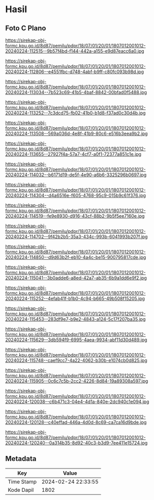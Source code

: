 # Hasil

## Foto C Plano

https://sirekap-obj-formc.kpu.go.id/8d87/pemilu/pdpr/18/07/01/20/01/1807012001012-20240224-112515--9b57f4bd-f144-442a-a155-e9d87eacc6a0.jpg

https://sirekap-obj-formc.kpu.go.id/8d87/pemilu/pdpr/18/07/01/20/01/1807012001012-20240224-112806--e4551fbc-d748-4abf-b9ff-c80fc093b98d.jpg

https://sirekap-obj-formc.kpu.go.id/8d87/pemilu/pdpr/18/07/01/20/01/1807012001012-20240224-113034--7b523c69-41b5-4baf-8842-00bfad0f5488.jpg

https://sirekap-obj-formc.kpu.go.id/8d87/pemilu/pdpr/18/07/01/20/01/1807012001012-20240224-113252--7c3dcd75-fb02-41b0-b1d8-f37ad0c30d4b.jpg

https://sirekap-obj-formc.kpu.go.id/8d87/pemilu/pdpr/18/07/01/20/01/1807012001012-20240224-113508--569a036d-4e8f-41b9-80c6-e516b3eea9b2.jpg

https://sirekap-obj-formc.kpu.go.id/8d87/pemilu/pdpr/18/07/01/20/01/1807012001012-20240224-113655--27927f4a-57a7-4cf7-a0f1-72377a851c1e.jpg

https://sirekap-obj-formc.kpu.go.id/8d87/pemilu/pdpr/18/07/01/20/01/1807012001012-20240224-114032--b6171d19-de5f-4e90-a6b6-3325296b0697.jpg

https://sirekap-obj-formc.kpu.go.id/8d87/pemilu/pdpr/18/07/01/20/01/1807012001012-20240224-114304--d4a6516e-f605-4768-95c9-015b9c61f376.jpg

https://sirekap-obj-formc.kpu.go.id/8d87/pemilu/pdpr/18/07/01/20/01/1807012001012-20240224-114519--fe9e8930-d916-43cf-88b2-9b5f5ee7160e.jpg

https://sirekap-obj-formc.kpu.go.id/8d87/pemilu/pdpr/18/07/01/20/01/1807012001012-20240224-114702--9f42b2b5-35a3-434c-993b-6041993b207f.jpg

https://sirekap-obj-formc.kpu.go.id/8d87/pemilu/pdpr/18/07/01/20/01/1807012001012-20240224-114850--d9d63b2f-eb10-4a4c-be15-900795817cde.jpg

https://sirekap-obj-formc.kpu.go.id/8d87/pemilu/pdpr/18/07/01/20/01/1807012001012-20240224-115041--3b0adde6-a8ed-42a7-ab35-6b9a1dd6e9f2.jpg

https://sirekap-obj-formc.kpu.go.id/8d87/pemilu/pdpr/18/07/01/20/01/1807012001012-20240224-115252--4efab41f-b1b0-4c94-b665-49b508f15205.jpg

https://sirekap-obj-formc.kpu.go.id/8d87/pemilu/pdpr/18/07/01/20/01/1807012001012-20240224-115453--283df9e7-b9e2-4843-a124-5c17f207ba35.jpg

https://sirekap-obj-formc.kpu.go.id/8d87/pemilu/pdpr/18/07/01/20/01/1807012001012-20240224-115629--3db594f9-6995-4aea-9934-abf11d30d489.jpg

https://sirekap-obj-formc.kpu.go.id/8d87/pemilu/pdpr/18/07/01/20/01/1807012001012-20240224-115748--caef9cc7-4a22-4062-b30b-e1074cb0d825.jpg

https://sirekap-obj-formc.kpu.go.id/8d87/pemilu/pdpr/18/07/01/20/01/1807012001012-20240224-115905--0c6c7c5b-2cc2-4226-8d84-19a89308a597.jpg

https://sirekap-obj-formc.kpu.go.id/8d87/pemilu/pdpr/18/07/01/20/01/1807012001012-20240224-120038--c6b471c3-04e4-4d1a-840e-2dc940c1e094.jpg

https://sirekap-obj-formc.kpu.go.id/8d87/pemilu/pdpr/18/07/01/20/01/1807012001012-20240224-120128--c40effad-446a-4d0d-8c69-ca7ca16d9bde.jpg

https://sirekap-obj-formc.kpu.go.id/8d87/pemilu/pdpr/18/07/01/20/01/1807012001012-20240224-120240--0a314b35-8d92-40c3-b3d9-7ee411e15724.jpg


## Metadata

| Key        | Value               |
| ---------- | ------------------- |
| Time Stamp | 2024-02-24 22:33:55 |
| Kode Dapil | 1802                |



